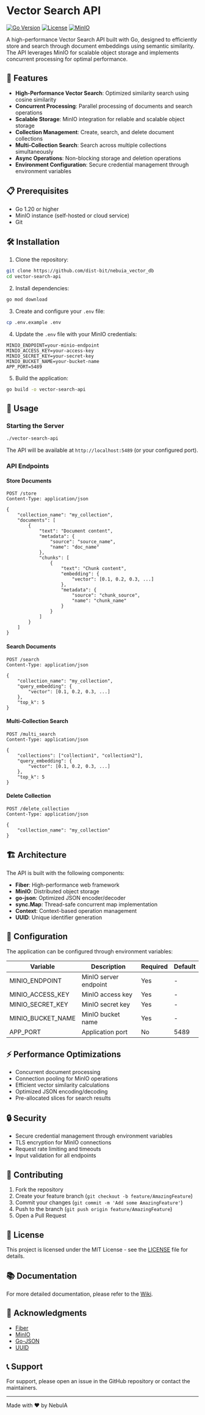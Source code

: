 # Vector Search API

[![Go Version](https://img.shields.io/badge/Go-1.20+-00ADD8?style=for-the-badge&logo=go)](https://golang.org/doc/devel/release.html)
[![License](https://img.shields.io/badge/License-MIT-blue.svg?style=for-the-badge)](LICENSE)
[![MinIO](https://img.shields.io/badge/Storage-MinIO-C72E49?style=for-the-badge&logo=minio)](https://min.io/)

A high-performance Vector Search API built with Go, designed to efficiently store and search through document embeddings using semantic similarity. The API leverages MinIO for scalable object storage and implements concurrent processing for optimal performance.

## 🚀 Features

- **High-Performance Vector Search**: Optimized similarity search using cosine similarity
- **Concurrent Processing**: Parallel processing of documents and search operations
- **Scalable Storage**: MinIO integration for reliable and scalable object storage
- **Collection Management**: Create, search, and delete document collections
- **Multi-Collection Search**: Search across multiple collections simultaneously
- **Async Operations**: Non-blocking storage and deletion operations
- **Environment Configuration**: Secure credential management through environment variables

## 📋 Prerequisites

- Go 1.20 or higher
- MinIO instance (self-hosted or cloud service)
- Git

## 🛠️ Installation

1. Clone the repository:
```bash
git clone https://github.com/dist-bit/nebuia_vector_db
cd vector-search-api
```

2. Install dependencies:
```bash
go mod download
```

3. Create and configure your `.env` file:
```bash
cp .env.example .env
```

4. Update the `.env` file with your MinIO credentials:
```env
MINIO_ENDPOINT=your-minio-endpoint
MINIO_ACCESS_KEY=your-access-key
MINIO_SECRET_KEY=your-secret-key
MINIO_BUCKET_NAME=your-bucket-name
APP_PORT=5489
```

5. Build the application:
```bash
go build -o vector-search-api
```

## 🚦 Usage

### Starting the Server

```bash
./vector-search-api
```

The API will be available at `http://localhost:5489` (or your configured port).

### API Endpoints

#### Store Documents
```http
POST /store
Content-Type: application/json

{
    "collection_name": "my_collection",
    "documents": [
        {
            "text": "Document content",
            "metadata": {
                "source": "source_name",
                "name": "doc_name"
            },
            "chunks": [
                {
                    "text": "Chunk content",
                    "embedding": {
                        "vector": [0.1, 0.2, 0.3, ...]
                    },
                    "metadata": {
                        "source": "chunk_source",
                        "name": "chunk_name"
                    }
                }
            ]
        }
    ]
}
```

#### Search Documents
```http
POST /search
Content-Type: application/json

{
    "collection_name": "my_collection",
    "query_embedding": {
        "vector": [0.1, 0.2, 0.3, ...]
    },
    "top_k": 5
}
```

#### Multi-Collection Search
```http
POST /multi_search
Content-Type: application/json

{
    "collections": ["collection1", "collection2"],
    "query_embedding": {
        "vector": [0.1, 0.2, 0.3, ...]
    },
    "top_k": 5
}
```

#### Delete Collection
```http
POST /delete_collection
Content-Type: application/json

{
    "collection_name": "my_collection"
}
```

## 🏗️ Architecture

The API is built with the following components:

- **Fiber**: High-performance web framework
- **MinIO**: Distributed object storage
- **go-json**: Optimized JSON encoder/decoder
- **sync.Map**: Thread-safe concurrent map implementation
- **Context**: Context-based operation management
- **UUID**: Unique identifier generation

## 🔧 Configuration

The application can be configured through environment variables:

| Variable | Description | Required | Default |
|----------|-------------|----------|---------|
| MINIO_ENDPOINT | MinIO server endpoint | Yes | - |
| MINIO_ACCESS_KEY | MinIO access key | Yes | - |
| MINIO_SECRET_KEY | MinIO secret key | Yes | - |
| MINIO_BUCKET_NAME | MinIO bucket name | Yes | - |
| APP_PORT | Application port | No | 5489 |

## ⚡ Performance Optimizations

- Concurrent document processing
- Connection pooling for MinIO operations
- Efficient vector similarity calculations
- Optimized JSON encoding/decoding
- Pre-allocated slices for search results

## 🔒 Security

- Secure credential management through environment variables
- TLS encryption for MinIO connections
- Request rate limiting and timeouts
- Input validation for all endpoints

## 🤝 Contributing

1. Fork the repository
2. Create your feature branch (`git checkout -b feature/AmazingFeature`)
3. Commit your changes (`git commit -m 'Add some AmazingFeature'`)
4. Push to the branch (`git push origin feature/AmazingFeature`)
5. Open a Pull Request

## 📜 License

This project is licensed under the MIT License - see the [LICENSE](LICENSE) file for details.

## 📚 Documentation

For more detailed documentation, please refer to the [Wiki](https://github.com/yourusername/vector-search-api/wiki).

## 🙏 Acknowledgments

- [Fiber](https://github.com/gofiber/fiber)
- [MinIO](https://min.io/)
- [Go-JSON](https://github.com/goccy/go-json)
- [UUID](https://github.com/google/uuid)

## 📞 Support

For support, please open an issue in the GitHub repository or contact the maintainers.

---
Made with ❤️ by NebuIA
